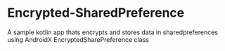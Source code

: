 # Encrypted-SharedPreference
A sample kotlin app thats encrypts and stores data in sharedpreferences using AndroidX EncryptedSharePreference class
